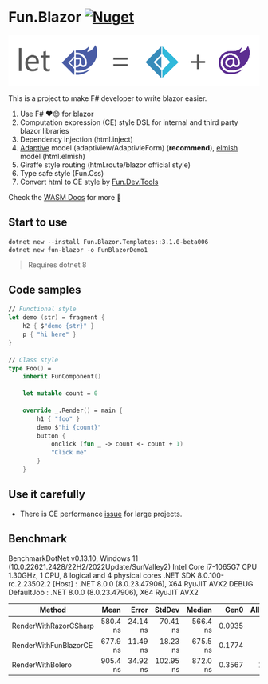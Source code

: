 # Fun.Blazor [![Nuget](https://img.shields.io/nuget/vpre/Fun.Blazor)](https://www.nuget.org/packages/Fun.Blazor)

![image](./Docs//assets/fun-blazor%3D.png)

This is a project to make F# developer to write blazor easier.

1. Use F# ❤️😊 for blazor
2. Computation expression (CE) style DSL for internal and third party blazor libraries
3. Dependency injection (html.inject)
4. [Adaptive](https://github.com/fsprojects/FSharp.Data.Adaptive) model (adaptiview/AdaptivieForm) (**recommend**), [elmish](https://github.com/elmish/elmish) model (html.elmish)
5. Giraffe style routing (html.route/blazor official style)
6. Type safe style (Fun.Css)
7. Convert html to CE style by [Fun.Dev.Tools](https://slaveoftime.github.io/Fun.DevTools.Docs)

Check the [WASM Docs](https://slaveoftime.github.io/Fun.Blazor.Docs/) for more 🚀

## Start to use

    dotnet new --install Fun.Blazor.Templates::3.1.0-beta006
    dotnet new fun-blazor -o FunBlazorDemo1

> Requires dotnet 8

## Code samples

```fsharp
// Functional style
let demo (str) = fragment {
    h2 { $"demo {str}" }
    p { "hi here" }
}

// Class style
type Foo() =
    inherit FunComponent()

    let mutable count = 0

    override _.Render() = main {
        h1 { "foo" }
        demo $"hi {count}"
        button {
            onclick (fun _ -> count <- count + 1)
            "Click me"
        }
    }
```

## Use it carefully

- There is CE performance [issue](https://github.com/dotnet/fsharp/issues/14429) for large projects.


## Benchmark

BenchmarkDotNet v0.13.10, Windows 11 (10.0.22621.2428/22H2/2022Update/SunValley2)
Intel Core i7-1065G7 CPU 1.30GHz, 1 CPU, 8 logical and 4 physical cores
.NET SDK 8.0.100-rc.2.23502.2
  [Host]     : .NET 8.0.0 (8.0.23.47906), X64 RyuJIT AVX2 DEBUG
  DefaultJob : .NET 8.0.0 (8.0.23.47906), X64 RyuJIT AVX2


| Method                | Mean     | Error    | StdDev    | Median   | Gen0   | Allocated |
|---------------------- |---------:|---------:|----------:|---------:|-------:|----------:|
| RenderWithRazorCSharp | 580.4 ns | 24.14 ns |  70.41 ns | 566.4 ns | 0.0935 |     392 B |
| RenderWithFunBlazorCE | 677.9 ns | 11.49 ns |  18.23 ns | 675.5 ns | 0.1774 |     744 B |
| RenderWithBolero      | 905.4 ns | 34.92 ns | 102.95 ns | 872.0 ns | 0.3567 |    1496 B |
